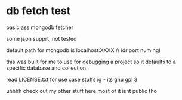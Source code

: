 # db fetch test

basic ass mongodb fetcher

some json supprt, not tested

default path for mongodb is localhost:XXXX  // idr port num ngl

this was built for me to use for debugging a project so it defaults to a specific database and collection.

read LICENSE.txt for use case stuffs ig - its gnu gpl 3

uhhhh check out my other stuff here most of it isnt public tho

